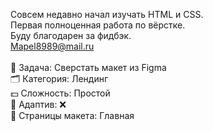 Совсем недавно начал изучать HTML и CSS.  <br>
Первая полноценная работа по вёрстке. <br>
Буду благодарен за фидбэк. <br>
Mapel8989@mail.ru <br>
 <br>
📄 Задача: Сверстать макет из Figma <br>
🗂 Категория: Лендинг <br>
💵 Сложность: Простой <br>
📱 Адаптив: ❌ <br>
📄 Страницы макета: Главная <br>
